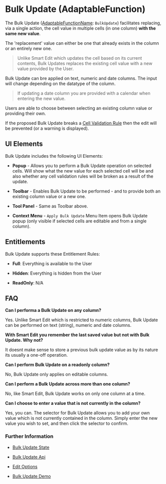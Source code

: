 # Bulk Update (AdaptableFunction)

The Bulk Update ([AdaptableFunctionName](https://api.adaptabletools.com/modules/_src_predefinedconfig_common_types_.html#adaptablefunctionname): `BulkUpdate`) facilitates replacing, via a single action, the cell value in multiple cells (in one column) **with the same new value**.

The 'replacement' value can either be one that already exists in the column or an entirely new one.

> Unlike Smart Edit which updates the cell based on its current contents, Bulk Updates replaces the existing cell value with a new value provided by the User.

Bulk Update can bre applied on text, numeric and date columns. The input will change depending on the datatype of the column.

> If updating a date column you are provided with a calendar when entering the new value.

Users are able to choose between selecting an existing column value or providing their own.

If the proposed Bulk Update breaks a [Cell Validation Rule](./cell-validation-function.md) then the edit will be prevented (or a warning is displayed).

## UI Elements

Bulk Update includes the following UI Elements:

- **Popup** - Allows you to perform a Bulk Update operation on selected cells.  Will show what the new value for each selected cell will be and also whether any cell validation rules will be broken as a result of the update.

- **Toolbar** - Enables Bulk Update to be performed - and to provide both an existing column value or a new one.

- **Tool Panel** - Same as Toolbar above.

- **Context Menu** - `Apply Bulk Update` Menu Item opens Bulk Update popup (only visible if selected cells are editable and from a single column).

## Entitlements

Bulk Update supports these Entitlement Rules:

- **Full**: Everything is available to the User

- **Hidden**: Everything is hidden from the User

- **ReadOnly**: N/A

## FAQ

**Can I performa a Bulk Update on any column?**

Yes. Unlike Smart Edit which is restricted to numeric columns, Bulk Update can be performed on text (string), numeric and date columns.

**With Smart Edit you remember the last saved value but not with Bulk Update. Why not?**

It doesnt make sense to store a previous bulk update value as by its nature its usually a one-off operation.

**Can I perform Bulk Update on a readonly column?**

No, Bulk Update only applies on editable columns.

**Can I perform a Bulk Update across more than one column?**

No, like Smart Edit, Bulk Update works on only one column at a time.

**Can I choose to enter a value that is not currently in the column?**

Yes, you can. The selector for Bulk Update allows you to add your own value which is not currently contained in the column. Simply enter the new value you wish to set, and then click the selector to confirm.

### Further Information

- [Bulk Update State](https://api.adaptabletools.com/interfaces/_src_predefinedconfig_bulkupdatestate_.bulkupdatestate.html)

- [Bulk Update Api](https://api.adaptabletools.com/interfaces/_src_api_bulkupdateapi_.bulkupdateapi.html)

- [Edit Options](https://api.adaptabletools.com/interfaces/_src_adaptableoptions_editoptions_.editoptions.html)

- [Bulk Update Demo](https://demo.adaptabletools.com/edit/aggridbulkupdatedemo)